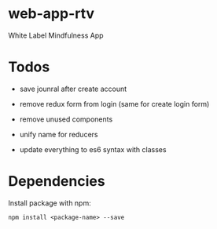 # web-app-rtv
White Label Mindfulness App

# Todos

* save jounral after create account

* remove redux form from login (same for create login form)
* remove unused components
* unify name for reducers
* update everything to es6 syntax with classes


# Dependencies

Install package with npm:

```
npm install <package-name> --save
```